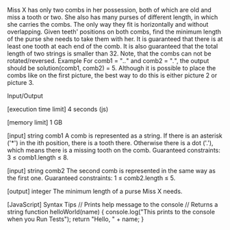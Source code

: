 Miss X has only two combs in her possession, both of which are old and miss a tooth or two. She also has many purses of different length, in which she carries the combs. The only way they fit is horizontally and without overlapping. Given teeth' positions on both combs, find the minimum length of the purse she needs to take them with her.
It is guaranteed that there is at least one tooth at each end of the comb.
It is also guaranteed that the total length of two strings is smaller than 32.
Note, that the combs can not be rotated/reversed.
Example
For comb1 = "*..*" and comb2 = "*.*", the output should be
solution(comb1, comb2) = 5.
Although it is possible to place the combs like on the first picture, the best way to do this is either picture 2 or picture 3.

Input/Output


[execution time limit] 4 seconds (js)


[memory limit] 1 GB


[input] string comb1
A comb is represented as a string. If there is an asterisk ('*') in the ith position, there is a tooth there. Otherwise there is a dot ('.'), which means there is a missing tooth on the comb.
Guaranteed constraints:
3 ≤ comb1.length ≤ 8.


[input] string comb2
The second comb is represented in the same way as the first one.
Guaranteed constraints:
1 ≤ comb2.length ≤ 5.


[output] integer
The minimum length of a purse Miss X needs.


[JavaScript] Syntax Tips
// Prints help message to the console
// Returns a string
function helloWorld(name) {
    console.log("This prints to the console when you Run Tests");
    return "Hello, " + name;
}


